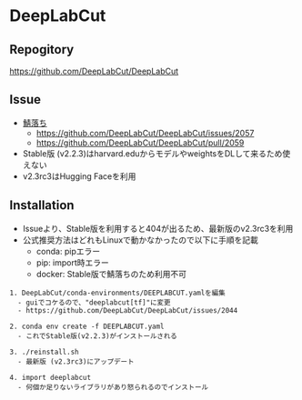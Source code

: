 # DeepLabCut
## Repogitory
https://github.com/DeepLabCut/DeepLabCut

## Issue
- [鯖落ち](http://deeplabcut.rowland.harvard.edu/)
  - https://github.com/DeepLabCut/DeepLabCut/issues/2057
  - https://github.com/DeepLabCut/DeepLabCut/pull/2059
- Stable版 (v2.2.3)はharvard.eduからモデルやweightsをDLして来るため使えない
- v2.3rc3はHugging Faceを利用

## Installation
- Issueより、Stable版を利用すると404が出るため、最新版のv2.3rc3を利用
- 公式推奨方法はどれもLinuxで動かなかったので以下に手順を記載
  - conda: pipエラー
  - pip: import時エラー
  - docker: Stable版で鯖落ちのため利用不可

```
1. DeepLabCut/conda-environments/DEEPLABCUT.yamlを編集
  - guiでコケるので、"deeplabcut[tf]"に変更
  - https://github.com/DeepLabCut/DeepLabCut/issues/2044

2. conda env create -f DEEPLABCUT.yaml
  - これでStable版(v2.2.3)がインストールされる

3. ./reinstall.sh
  - 最新版 (v2.3rc3)にアップデート

4. import deeplabcut
  - 何個か足りないライブラリがあり怒られるのでインストール
```
